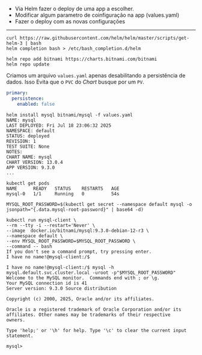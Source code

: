 - Via Helm fazer o deploy de uma app a escolher.
- Modificar algum parametro de coinfiguração na app (values.yaml)
- Fazer o deploy com as novas configurações

---
```console
curl https://raw.githubusercontent.com/helm/helm/master/scripts/get-helm-3 | bash
helm completion bash > /etc/bash_completion.d/helm
```
```console
helm repo add bitnami https://charts.bitnami.com/bitnami
helm repo update
```

Criamos um arquivo `values.yaml` apenas desabilitando a persistência de dados. Isso Evita que o `PVC` do _Chart_ busque por um `PV`.
```yaml
primary:
  persistence:
    enabled: false
```

```console
helm install mysql bitnami/mysql -f values.yaml
NAME: mysql
LAST DEPLOYED: Fri Jul 18 23:06:32 2025
NAMESPACE: default
STATUS: deployed
REVISION: 1
TEST SUITE: None
NOTES:
CHART NAME: mysql
CHART VERSION: 13.0.4
APP VERSION: 9.3.0
...
```

```console
kubectl get pods
NAME      READY   STATUS    RESTARTS   AGE
mysql-0   1/1     Running   0          54s
```

```console
MYSQL_ROOT_PASSWORD=$(kubectl get secret --namespace default mysql -o jsonpath="{.data.mysql-root-password}" | base64 -d)
```

```console
kubectl run mysql-client \
--rm --tty -i --restart='Never' \
--image  docker.io/bitnami/mysql:9.3.0-debian-12-r3 \
--namespace default \
--env MYSQL_ROOT_PASSWORD=$MYSQL_ROOT_PASSWORD \
--command -- bash
If you don't see a command prompt, try pressing enter.
I have no name!@mysql-client:/$
```

```console
I have no name!@mysql-client:/$ mysql -h mysql.default.svc.cluster.local -uroot -p"$MYSQL_ROOT_PASSWORD"
Welcome to the MySQL monitor.  Commands end with ; or \g.
Your MySQL connection id is 41
Server version: 9.3.0 Source distribution

Copyright (c) 2000, 2025, Oracle and/or its affiliates.

Oracle is a registered trademark of Oracle Corporation and/or its
affiliates. Other names may be trademarks of their respective
owners.

Type 'help;' or '\h' for help. Type '\c' to clear the current input statement.

mysql>
```
